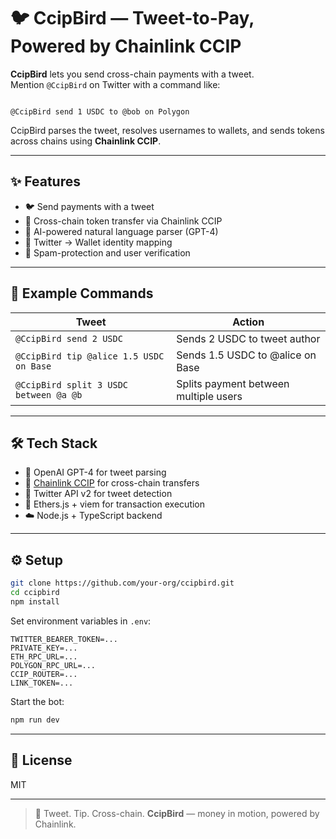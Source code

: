# 🐦 CcipBird — Tweet-to-Pay, Powered by Chainlink CCIP

**CcipBird** lets you send cross-chain payments with a tweet.  
Mention `@CcipBird` on Twitter with a command like:

```

@CcipBird send 1 USDC to @bob on Polygon

````

CcipBird parses the tweet, resolves usernames to wallets, and sends tokens across chains using **Chainlink CCIP**.

---

## ✨ Features

- 🐦 Send payments with a tweet
- 🌉 Cross-chain token transfer via Chainlink CCIP
- 🤖 AI-powered natural language parser (GPT-4)
- 🪪 Twitter → Wallet identity mapping
- 🔐 Spam-protection and user verification

---

## 🔧 Example Commands

| Tweet | Action |
|-------|--------|
| `@CcipBird send 2 USDC` | Sends 2 USDC to tweet author |
| `@CcipBird tip @alice 1.5 USDC on Base` | Sends 1.5 USDC to @alice on Base |
| `@CcipBird split 3 USDC between @a @b` | Splits payment between multiple users |

---

## 🛠 Tech Stack

- 🧠 OpenAI GPT-4 for tweet parsing
- 🔗 [Chainlink CCIP](https://chain.link/ccip) for cross-chain transfers
- 🧵 Twitter API v2 for tweet detection
- 💼 Ethers.js + viem for transaction execution
- ☁️ Node.js + TypeScript backend

---

## ⚙️ Setup

```bash
git clone https://github.com/your-org/ccipbird.git
cd ccipbird
npm install
````

Set environment variables in `.env`:

```env
TWITTER_BEARER_TOKEN=...
PRIVATE_KEY=...
ETH_RPC_URL=...
POLYGON_RPC_URL=...
CCIP_ROUTER=...
LINK_TOKEN=...
```

Start the bot:

```bash
npm run dev
```

---

## 📜 License

MIT

---

> 💸 Tweet. Tip. Cross-chain.
> **CcipBird** — money in motion, powered by Chainlink.
